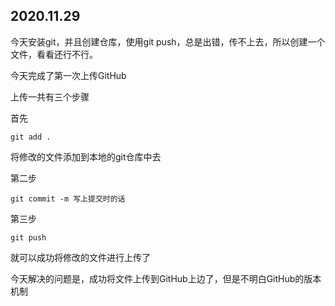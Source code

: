 ## 2020.11.29
今天安装git，并且创建仓库，使用git push，总是出错，传不上去，所以创建一个文件，看看还行不行。

今天完成了第一次上传GitHub

上传一共有三个步骤

首先

```git
git add .
```

将修改的文件添加到本地的git仓库中去

第二步

```
git commit -m 写上提交时的话
```

第三步

```
git push
```

就可以成功将修改的文件进行上传了

今天解决的问题是，成功将文件上传到GitHub上边了，但是不明白GitHub的版本机制
